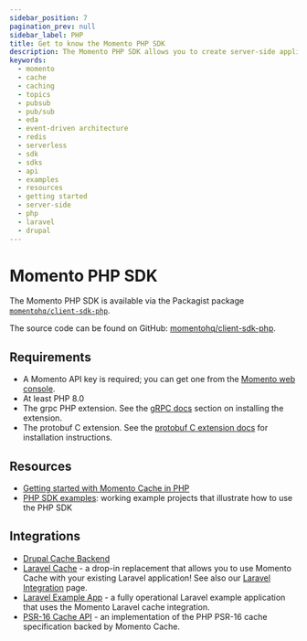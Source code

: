 ```yaml
---
sidebar_position: 7
pagination_prev: null
sidebar_label: PHP
title: Get to know the Momento PHP SDK
description: The Momento PHP SDK allows you to create server-side applications, and take advantage of Momento's caching and pub-sub features. Find resources and examples here!
keywords:
  - momento
  - cache
  - caching
  - topics
  - pubsub
  - pub/sub
  - eda
  - event-driven architecture
  - redis
  - serverless
  - sdk
  - sdks
  - api
  - examples
  - resources
  - getting started
  - server-side
  - php
  - laravel
  - drupal
---
```


# Momento PHP SDK

The Momento PHP SDK is available via the Packagist package [`momentohq/client-sdk-php`](https://packagist.org/packages/momentohq/client-sdk-php).

The source code can be found on GitHub: [momentohq/client-sdk-php](https://github.com/momentohq/client-sdk-php).

## Requirements

- A Momento API key is required; you can get one from the [Momento web console](https://console.gomomento.com/).
- At least PHP 8.0
- The grpc PHP extension. See the [gRPC docs](https://github.com/grpc/grpc/blob/master/src/php/README.md) section on installing the extension.
- The protobuf C extension. See the [protobuf C extension docs](https://developers.google.com/google-ads/api/docs/client-libs/php/protobuf#c_implementation) for installation instructions.

## Resources

- [Getting started with Momento Cache in PHP](./cache)
- [PHP SDK examples](https://github.com/momentohq/client-sdk-php/blob/main/examples/README.md): working example projects that illustrate how to use the PHP SDK

## Integrations

- [Drupal Cache Backend](/cache/develop/integrations/drupal-integration.md)
- [Laravel Cache](https://github.com/momentohq/laravel-cache) - a drop-in replacement that allows you to use Momento Cache with your existing Laravel application! See also our [Laravel Integration](/cache/develop/integrations/momento-cache-laravel-php.md) page.
- [Laravel Example App](https://github.com/momentohq/laravel-example) - a fully operational Laravel example application that uses the Momento Laravel cache integration.
- [PSR-16 Cache API](https://github.com/momentohq/client-sdk-php/blob/main/README-PSR16.md) - an implementation of the PHP PSR-16 cache specification backed by Momento Cache.

